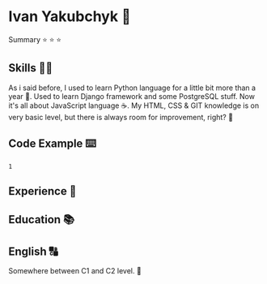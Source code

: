# Ivan Yakubchyk 🖖



Summary ⭐ ⭐ ⭐



## Skills 🧑‍💻
As i said before, I used to learn Python language for a little bit more than a year 🐍. 
Used to learn Django framework and some PostgreSQL stuff. Now it's all about JavaScript language ☕. My HTML, CSS & GIT knowledge is on very basic level, but there is always room for improvement, right? 🤔

## Code Example ⌨️

```
1
```

## Experience 👴



## Education 📚



## English 🔠
Somewhere between C1 and C2 level. 🏫
